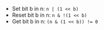 - Set bit b in n: `n | (1 << b)`
- Reset bit b in n: `n & !(1 << b)`
- Get bit b in n: `(n & (1 << b)) != 0`
